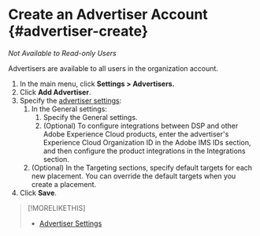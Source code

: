 # Create an Advertiser Account {#advertiser-create}

*Not Available to Read-only Users*

Advertisers are available to all users in the organization account.

1. In the main menu, click **Settings > Advertisers.**
1. Click **Add Advertiser**.
1. Specify the [advertiser settings](advertiser-settings.md):
   1. In the General settings:
      1. Specify the General settings.
      1. (Optional) To configure integrations between DSP and other Adobe Experience Cloud products, enter the advertiser's Experience Cloud Organization ID in the Adobe IMS IDs section, and then configure the product integrations in the Integrations section.
   1. (Optional) In the Targeting sections, specify default targets for each new placement.
      You can override the default targets when you create a placement.
1. Click **Save**.

>[!MORELIKETHIS]
>
>* [Advertiser Settings](/help/dsp/admin/advertiser-settings.md)
